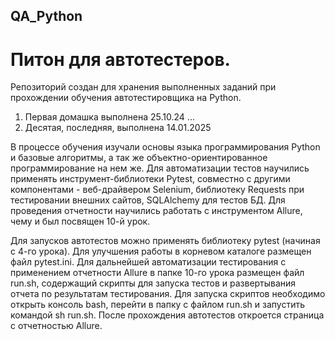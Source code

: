 ## QA_Python
# Питон для автотестеров.

Репозиторий создан для хранения выполненных заданий при прохождении обучения автотестировщика на Python.
1. Первая домашка выполнена 25.10.24
...
10. Десятая, последняя, выполнена 14.01.2025

В процессе обучения изучали основы языка программирования Python и базовые алгоритмы,
а так же объектно-ориентированное программирование на нем же.
Для автоматизации тестов научились применять инструмент-библиотеки Pytest,
совместно с другими компонентами - веб-драйвером Selenium, 
библиотеку Requests при тестировании внешних сайтов, SQLAlchemy для тестов БД.
Для проведения отчетности научились работать с инструментом Allure, чему и был посвящен 10-й урок.

Для запусков автотестов можно применять библиотеку pytest (начиная с 4-го урока). 
Для улучшения работы в корневом каталоге размещен файл pytest.ini.
Для дальнейшей автоматизации тестирования с применением отчетности Allure в папке 10-го урока
размещен файл run.sh, содержащий скрипты для запуска тестов и развертывания отчета по результатам тестирования.
Для запуска скриптов необходимо открыть консоль bash, перейти в папку с файлом run.sh и запустить командой
sh run.sh. После прохождения автотестов откроется страница с отчетностью Allure.


